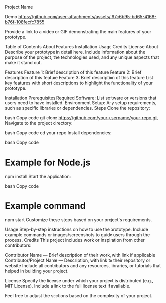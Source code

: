 Project Name

Demo
https://github.com/user-attachments/assets/f97c6b95-bd65-4168-b76f-108fecfc7855

Provide a link to a video or GIF demonstrating the main features of your prototype.

Table of Contents
About
Features
Installation
Usage
Credits
License
About
Describe your prototype in detail here. Include information about the purpose of the project, the technologies used, and any unique aspects that make it stand out.

Features
Feature 1: Brief description of this feature
Feature 2: Brief description of this feature
Feature 3: Brief description of this feature
List key features with short descriptions to highlight the functionality of your prototype.

Installation
Prerequisites
Required Software: List software or versions that users need to have installed.
Environment Setup: Any setup requirements, such as specific libraries or dependencies.
Steps
Clone the repository:

bash
Copy code
git clone https://github.com/your-username/your-repo.git
Navigate to the project directory:

bash
Copy code
cd your-repo
Install dependencies:

bash
Copy code
# Example for Node.js
npm install
Start the application:

bash
Copy code
# Example command
npm start
Customize these steps based on your project's requirements.

Usage
Step-by-step instructions on how to use the prototype.
Include example commands or images/screenshots to guide users through the process.
Credits
This project includes work or inspiration from other contributors:

Contributor Name — Brief description of their work, with link if applicable
Contributor/Project Name — Description, with link to their repository or website
Include all contributors and any resources, libraries, or tutorials that helped in building your project.

License
Specify the license under which your project is distributed (e.g., MIT License). Include a link to the full license text if available.

Feel free to adjust the sections based on the complexity of your project.
